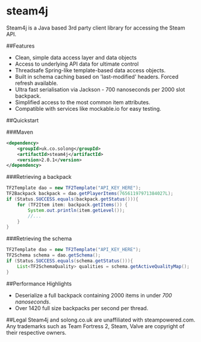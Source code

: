 steam4j
=======
Steam4j is a Java based 3rd party client library for accessing the Steam API.

##Features
 - Clean, simple data access layer and data objects
 - Access to underlying API data for ultimate control
 - Threadsafe Spring-like template-based data access objects.
 - Built in schema caching based on 'last-modified' headers. Forced refresh available.
 - Ultra fast serialisation via Jackson - 700 nanoseconds per 2000 slot backpack.
 - Simplified access to the most common item attributes.
 - Compatible with services like mockable.io for easy testing.

##Quickstart

###Maven
```xml
<dependency>
    <groupId>uk.co.solong</groupId>
    <artifactId>steam4j</artifactId>
    <version>2.0.1</version>
</dependency>
```
 
###Retrieving a backpack
```java
TF2Template dao = new TF2Template("API_KEY_HERE");
TF2Backpack backpack = dao.getPlayerItems(76561197971384027L);
if (Status.SUCCESS.equals(backpack.getStatus())){
    for (TF2Item item: backpack.getItems()) {
        System.out.println(item.getLevel());
        //...
    }
}
```

###Retrieving the schema
```java
TF2Template dao = new TF2Template("API_KEY_HERE");
TF2Schema schema = dao.getSchema();
if (Status.SUCCESS.equals(schema.getStatus())){
    List<TF2SchemaQuality> qualities = schema.getActiveQualityMap();
}
```

##Performance Highlights
 - Deserialize a full backpack containing 2000 items in under *700 nanoseconds*.
 - Over 1420 full size backpacks per second per thread.
 
 ##Legal
 Steam4j and solong.co.uk are unaffiliated with steampowered.com. Any trademarks such as Team Fortress 2, Steam, Valve are copyright of their respective owners.